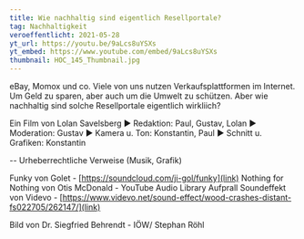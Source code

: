 ```yaml
---
title: Wie nachhaltig sind eigentlich Resellportale?
tag: Nachhaltigkeit
veroeffentlicht: 2021-05-28
yt_url: https://youtu.be/9aLcs8uYSXs
yt_embed: https://www.youtube.com/embed/9aLcs8uYSXs
thumbnail: HOC_145_Thumbnail.jpg
---
```


eBay, Momox und co. Viele von uns nutzen Verkaufsplattformen im Internet. Um Geld zu sparen, aber auch um die Umwelt zu schützen. Aber wie nachhaltig sind solche Resellportale eigentlich wirkliich?

Ein Film von Lolan Savelsberg
► Redaktion: Paul, Gustav, Lolan
► Moderation: Gustav
► Kamera u. Ton: Konstantin, Paul
► Schnitt u. Grafiken: Konstantin

--
Urheberrechtliche Verweise (Musik, Grafik)

Funky von Golet - [https://soundcloud.com/ji-gol/funky](link)
Nothing for Nothing von Otis McDonald - YouTube Audio Library
Aufprall Soundeffekt von Videvo - [https://www.videvo.net/sound-effect/wood-crashes-distant-fs022705/262147/](link)

Bild von Dr. Siegfried Behrendt - IÖW/ Stephan Röhl
